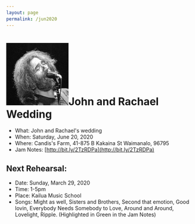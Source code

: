 ```yaml
---
layout: page
permalink: /jun2020
---
```


<h1><img class="ui avatar image" src="/images/jerryavatar.jpg">John and Rachael Wedding</h1>

* What: John and Rachael's wedding
* When: Saturday, June 20, 2020
* Where: Candis's Farm, 41-875 B Kakaina St Waimanalo, 96795
* Jam Notes: [http://bit.ly/2TzRDPa](http://bit.ly/2TzRDPa)

## Next Rehearsal:

* Date: Sunday, March 29, 2020
* Time: 1-5pm
* Place: Kailua Music School
* Songs: Might as well, Sisters and Brothers, Second that emotion, Good lovin, Everybody Needs Somebody to Love, Around and Around, Lovelight, Ripple. (Highlighted in Green in the Jam Notes)






